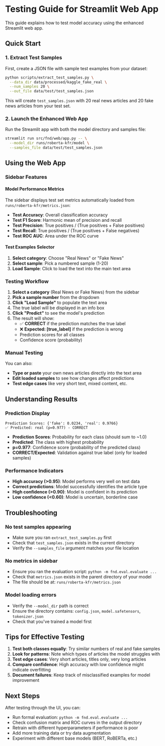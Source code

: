 # Testing Guide for Streamlit Web App

This guide explains how to test model accuracy using the enhanced Streamlit web app.

## Quick Start

### 1. Extract Test Samples

First, create a JSON file with sample test examples from your dataset:

```bash
python scripts/extract_test_samples.py \
  --data_dir data/processed/kaggle_fake_real \
  --num_samples 20 \
  --out_file data/test/test_samples.json
```

This will create `test_samples.json` with 20 real news articles and 20 fake news articles from your test set.

### 2. Launch the Enhanced Web App

Run the Streamlit app with both the model directory and samples file:

```bash
streamlit run src/fnd/web/app.py -- \
  --model_dir runs/roberta-kfr/model \
  --samples_file data/test/test_samples.json
```

## Using the Web App

### Sidebar Features

#### Model Performance Metrics

The sidebar displays test set metrics automatically loaded from `runs/roberta-kfr/metrics.json`:

- **Test Accuracy**: Overall classification accuracy
- **Test F1 Score**: Harmonic mean of precision and recall
- **Test Precision**: True positives / (True positives + False positives)
- **Test Recall**: True positives / (True positives + False negatives)
- **Test ROC AUC**: Area under the ROC curve

#### Test Examples Selector

1. **Select category**: Choose "Real News" or "Fake News"
2. **Select sample**: Pick a numbered sample (1-20)
3. **Load Sample**: Click to load the text into the main text area

### Testing Workflow

1. **Select a category** (Real News or Fake News) from the sidebar
2. **Pick a sample number** from the dropdown
3. **Click "Load Sample"** to populate the text area
4. The true label will be displayed in an info box
5. **Click "Predict"** to see the model's prediction
6. The result will show:
   - ✅ **CORRECT** if the prediction matches the true label
   - ❌ **Expected: [true_label]** if the prediction is wrong
   - Prediction scores for all classes
   - Confidence score (probability)

### Manual Testing

You can also:

- **Type or paste** your own news articles directly into the text area
- **Edit loaded samples** to see how changes affect predictions
- **Test edge cases** like very short text, mixed content, etc.

## Understanding Results

### Prediction Display

```text
Prediction Scores: {'fake': 0.0234, 'real': 0.9766}
✅ Predicted: real (p=0.977) - CORRECT
```

- **Prediction Scores**: Probability for each class (should sum to ~1.0)
- **Predicted**: The class with highest probability
- **p=0.977**: Confidence score (probability of the predicted class)
- **CORRECT/Expected**: Validation against true label (only for loaded samples)

### Performance Indicators

- **High accuracy (>0.95)**: Model performs very well on test data
- **Correct predictions**: Model successfully identifies the article type
- **High confidence (>0.90)**: Model is confident in its prediction
- **Low confidence (<0.60)**: Model is uncertain, borderline case

## Troubleshooting

### No test samples appearing

- Make sure you ran `extract_test_samples.py` first
- Check that `test_samples.json` exists in the current directory
- Verify the `--samples_file` argument matches your file location

### No metrics in sidebar

- Ensure you ran the evaluation script: `python -m fnd.eval.evaluate ...`
- Check that `metrics.json` exists in the parent directory of your model
- The file should be at: `runs/roberta-kfr/metrics.json`

### Model loading errors

- Verify the `--model_dir` path is correct
- Ensure the directory contains: `config.json`, `model.safetensors`, `tokenizer.json`
- Check that you've trained a model first

## Tips for Effective Testing

1. **Test both classes equally**: Try similar numbers of real and fake samples
2. **Look for patterns**: Note which types of articles the model struggles with
3. **Test edge cases**: Very short articles, titles only, very long articles
4. **Compare confidence**: High accuracy with low confidence might indicate overfitting
5. **Document failures**: Keep track of misclassified examples for model improvement

## Next Steps

After testing through the UI, you can:

- Run formal evaluation: `python -m fnd.eval.evaluate ...`
- Check confusion matrix and ROC curves in the output directory
- Retrain with different hyperparameters if performance is poor
- Add more training data or try data augmentation
- Experiment with different base models (BERT, RoBERTa, etc.)
